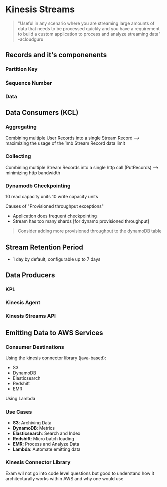 # Kinesis Streams

> "Useful in any scenario where you are streaming large amounts of data that needs to be processed quickly and you have a requirement to build a custom application to process and analyze streaming data"
-acloudguru


## Records and it's componenents

### Partition Key

### Sequence Number

### Data

## Data Consumers (KCL)

### Aggregating

Combining multiple User Records into a single Stream Record
--> maximizing the usage of the 1mb Stream Record data limit

### Collecting

Combining multiple Stream Records into a single http call (PutRecords)
--> minimizing http bandwidth

### Dynamodb Checkpointing

10 read capacity units
10 write capacity units

Causes of "Provisioned throughput exceptions"
- Application does frequent checkpointing
- Stream has too many shards [for dynamo provisioned throughput]

> Consider adding more provisioned throughput to the dynamoDB table


## Stream Retention Period

- 1 day by default, configurable up to 7 days

## Data Producers

### KPL

### Kinesis Agent

### Kinesis Streams API

## Emitting Data to AWS Services

### Consumer Destinations

Using the kinesis connector library (java-based):

- S3
- DynamoDB
- Elasticsearch
- Redshift
- EMR

Using Lambda

### Use Cases

- **S3**: Archiving Data
- **DynamoDB**: Metrics
- **Elasticsearch**: Search and Index
- **Redshift**: Micro batch loading
- **EMR**:  Process and Analyze Data
- **Lambda**: Automate emitting data

### Kinesis Connector Library

Exam wil not go into code level questions but good to understand how it architecturally works within AWS and why one would use
<!--stackedit_data:
eyJoaXN0b3J5IjpbMTAzMTUxNjE2LDIxNTMzNzM5LDE4NjI2ND
g4NzddfQ==
-->